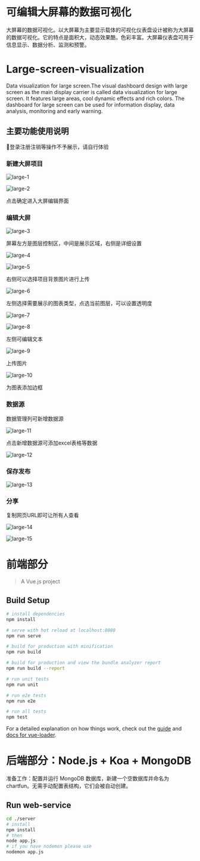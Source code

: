 # 可编辑大屏幕的数据可视化
大屏幕的数据可视化。以大屏幕为主要显示载体的可视化仪表盘设计被称为大屏幕的数据可视化。它的特点是面积大，动态效果酷，色彩丰富。大屏幕仪表盘可用于信息显示、数据分析、监测和预警。

# Large-screen-visualization
Data visualization for large screen.The visual dashboard design with large screen as the main display carrier is called data visualization for large screen. It features large areas, cool dynamic effects and rich colors. The dashboard for large screen can be used for information display, data analysis, monitoring and early warning.

## 主要功能使用说明

🎈登录注册注销等操作不予展示，请自行体验

### 新建大屏项目

![large-1](./screenshot/show/large-1.png)

![large-2](./screenshot/show/large-2.png)

点击确定进入大屏编辑界面

### 编辑大屏

![large-3](./screenshot/show/large-3.png)

屏幕左方是图层控制区，中间是展示区域，右侧是详细设置

![large-4](./screenshot/show/large-4.png)

![large-5](./screenshot/show/large-5.png)

右侧可以选择项目背景图片进行上传

![large-6](./screenshot/show/large-6.png)

左侧选择需要展示的图表类型，点选当前图层，可以设置透明度

![large-7](./screenshot/show/large-7.png)

![large-8](./screenshot/show/large-8.png)

左侧可编辑文本

![large-9](./screenshot/show/large-9.png)

上传图片

![large-10](./screenshot/show/large-10.png)

为图表添加边框

### 数据源

数据管理列可新增数据源

![large-11](./screenshot/show/large-11.png)

点击新增数据源可添加excel表格等数据

![large-12](./screenshot/show/large-12.png)

### 保存发布

![large-13](./screenshot/show/large-13.png)

### 分享

复制网页URL即可让所有人查看

![large-14](./screenshot/show/large-14.png)

![large-15](./screenshot/show/large-15.png)


# 前端部分

> A Vue.js project

## Build Setup

``` bash
# install dependencies
npm install

# serve with hot reload at localhost:8080
npm run serve

# build for production with minification
npm run build

# build for production and view the bundle analyzer report
npm run build --report

# run unit tests
npm run unit

# run e2e tests
npm run e2e

# run all tests
npm test
```

For a detailed explanation on how things work, check out the [guide](http://vuejs-templates.github.io/webpack/) and [docs for vue-loader](http://vuejs.github.io/vue-loader).

# 后端部分：Node.js + Koa + MongoDB

准备工作：配置并运行 MongoDB 数据库，新建一个空数据库并命名为chartfun。无需手动配置表结构，它们会被自动创建。

## Run web-service
```bash
cd ./server
# install
npm install
# then 
node app.js
# if you have nodemon please use
nodemon app.js
```
